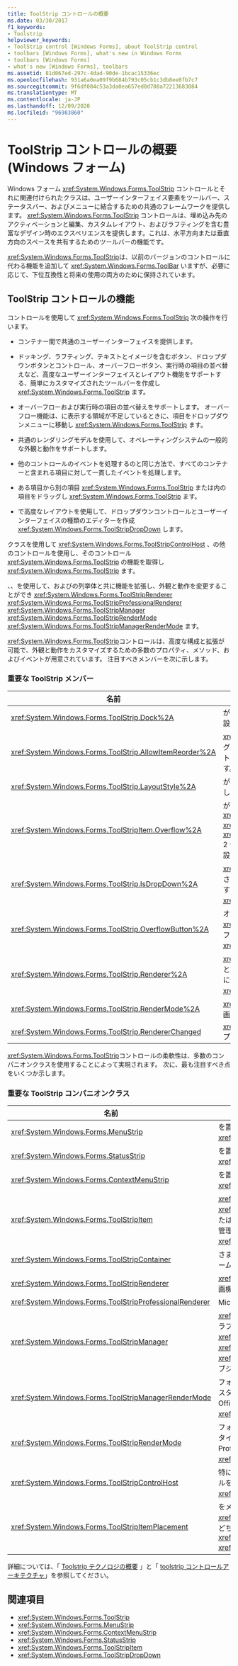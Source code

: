 ```yaml
---
title: ToolStrip コントロールの概要
ms.date: 03/30/2017
f1_keywords:
- Toolstrip
helpviewer_keywords:
- ToolStrip control [Windows Forms], about ToolStrip control
- toolbars [Windows Forms], what's new in Windows Forms
- toolbars [Windows Forms]
- what's new [Windows Forms], toolbars
ms.assetid: 81d067ed-297c-4dad-90de-1bcac15336ec
ms.openlocfilehash: 931a6a0ea09f9b684b793c05cb1c3db8ee8fb7c7
ms.sourcegitcommit: 9f6df084c53a3da0ea657ed0d708a72213683084
ms.translationtype: MT
ms.contentlocale: ja-JP
ms.lasthandoff: 12/09/2020
ms.locfileid: "96983860"
---
```

# <a name="toolstrip-control-overview-windows-forms"></a>ToolStrip コントロールの概要 (Windows フォーム)
Windows フォーム <xref:System.Windows.Forms.ToolStrip> コントロールとそれに関連付けられたクラスは、ユーザーインターフェイス要素をツールバー、ステータスバー、およびメニューに結合するための共通のフレームワークを提供します。 <xref:System.Windows.Forms.ToolStrip> コントロールは、埋め込み先のアクティベーションと編集、カスタムレイアウト、およびラフティングを含む豊富なデザイン時のエクスペリエンスを提供します。これは、水平方向または垂直方向のスペースを共有するためのツールバーの機能です。  
  
 <xref:System.Windows.Forms.ToolStrip>は、以前のバージョンのコントロールに代わる機能を追加して <xref:System.Windows.Forms.ToolBar> いますが、必要に応じて、下位互換性と将来の使用の両方のために保持されています。  
  
## <a name="features-of-the-toolstrip-controls"></a>ToolStrip コントロールの機能  
 コントロールを使用して <xref:System.Windows.Forms.ToolStrip> 次の操作を行います。  
  
- コンテナー間で共通のユーザーインターフェイスを提供します。  
  
- ドッキング、ラフティング、テキストとイメージを含むボタン、ドロップダウンボタンとコントロール、オーバーフローボタン、実行時の項目の並べ替えなど、高度なユーザーインターフェイスとレイアウト機能をサポートする、簡単にカスタマイズされたツールバーを作成し <xref:System.Windows.Forms.ToolStrip> ます。  
  
- オーバーフローおよび実行時の項目の並べ替えをサポートします。 オーバーフロー機能は、に表示する領域が不足しているときに、項目をドロップダウンメニューに移動し <xref:System.Windows.Forms.ToolStrip> ます。  
  
- 共通のレンダリングモデルを使用して、オペレーティングシステムの一般的な外観と動作をサポートします。  
  
- 他のコントロールのイベントを処理するのと同じ方法で、すべてのコンテナーと含まれる項目に対して一貫したイベントを処理します。  
  
- ある項目から別の項目 <xref:System.Windows.Forms.ToolStrip> または内の項目をドラッグし <xref:System.Windows.Forms.ToolStrip> ます。  
  
- で高度なレイアウトを使用して、ドロップダウンコントロールとユーザーインターフェイスの種類のエディターを作成 <xref:System.Windows.Forms.ToolStripDropDown> します。  
  
 クラスを使用して <xref:System.Windows.Forms.ToolStripControlHost> 、の他のコントロールを使用し、そのコントロール <xref:System.Windows.Forms.ToolStrip> の機能を取得し <xref:System.Windows.Forms.ToolStrip> ます。  
  
 、、を使用して、およびの列挙体と共に機能を拡張し、外観と動作を変更することができ <xref:System.Windows.Forms.ToolStripRenderer> <xref:System.Windows.Forms.ToolStripProfessionalRenderer> <xref:System.Windows.Forms.ToolStripManager> <xref:System.Windows.Forms.ToolStripRenderMode> <xref:System.Windows.Forms.ToolStripManagerRenderMode> ます。  
  
 <xref:System.Windows.Forms.ToolStrip>コントロールは、高度な構成と拡張が可能で、外観と動作をカスタマイズするための多数のプロパティ、メソッド、およびイベントが用意されています。 注目すべきメンバーを次に示します。  
  
### <a name="important-toolstrip-members"></a>重要な ToolStrip メンバー  
  
|名前|説明|  
|----------|-----------------|  
|<xref:System.Windows.Forms.ToolStrip.Dock%2A>|がドッキングされている親コンテナーの端を取得または設定し <xref:System.Windows.Forms.ToolStrip> ます。|  
|<xref:System.Windows.Forms.ToolStrip.AllowItemReorder%2A>|<xref:System.Windows.Forms.ToolStrip> クラスがドラッグ アンド ドロップおよび項目の並べ替えをプライベートで処理するかどうかを示す値を取得または設定します。|  
|<xref:System.Windows.Forms.ToolStrip.LayoutStyle%2A>|が項目をレイアウトする方法を示す値を取得または設定し <xref:System.Windows.Forms.ToolStrip> ます。|  
|<xref:System.Windows.Forms.ToolStripItem.Overflow%2A>|がにアタッチされているかどうか、また <xref:System.Windows.Forms.ToolStripItem> <xref:System.Windows.Forms.ToolStrip> はこの <xref:System.Windows.Forms.ToolStripOverflowButton> 2 つの間で浮動小数点演算が可能かどうかを取得または設定します|  
|<xref:System.Windows.Forms.ToolStrip.IsDropDown%2A>|<xref:System.Windows.Forms.ToolStripItem>がクリックされたときに、ドロップダウンリストに他の項目を表示するかどうかを示す値を取得し <xref:System.Windows.Forms.ToolStripItem> ます。|  
|<xref:System.Windows.Forms.ToolStrip.OverflowButton%2A>|オーバーフローが有効な <xref:System.Windows.Forms.ToolStripItem> のオーバーフロー ボタンである <xref:System.Windows.Forms.ToolStrip> を取得します。|  
|<xref:System.Windows.Forms.ToolStrip.Renderer%2A>|<xref:System.Windows.Forms.ToolStripRenderer>の外観と動作 (ルックアンドフィール) をカスタマイズするために使用するを取得または設定し <xref:System.Windows.Forms.ToolStrip> ます。|  
|<xref:System.Windows.Forms.ToolStrip.RenderMode%2A>|<xref:System.Windows.Forms.ToolStrip> に適用される描画スタイルを取得または設定します。|  
|<xref:System.Windows.Forms.ToolStrip.RendererChanged>|<xref:System.Windows.Forms.ToolStrip.Renderer%2A> プロパティが変更されたときに発生します。|  
  
 <xref:System.Windows.Forms.ToolStrip>コントロールの柔軟性は、多数のコンパニオンクラスを使用することによって実現されます。 次に、最も注目すべき点をいくつか示します。  
  
### <a name="important-toolstrip-companion-classes"></a>重要な ToolStrip コンパニオンクラス  
  
|名前|説明|  
|----------|-----------------|  
|<xref:System.Windows.Forms.MenuStrip>|を置き換えて、機能をクラスに追加し <xref:System.Windows.Forms.MainMenu> ます。|  
|<xref:System.Windows.Forms.StatusStrip>|を置き換えて、機能をクラスに追加し <xref:System.Windows.Forms.StatusBar> ます。|  
|<xref:System.Windows.Forms.ContextMenuStrip>|を置き換えて、機能をクラスに追加し <xref:System.Windows.Forms.ContextMenu> ます。|  
|<xref:System.Windows.Forms.ToolStripItem>|<xref:System.Windows.Forms.ToolStrip>、 <xref:System.Windows.Forms.ToolStripControlHost> 、またはに格納できるすべての要素のイベントとレイアウトを管理する抽象基本クラス <xref:System.Windows.Forms.ToolStripDropDown> 。|  
|<xref:System.Windows.Forms.ToolStripContainer>|さまざまな方法でコントロールを配置できるように、フォームの各辺にパネルを備えたコンテナーを提供します。|  
|<xref:System.Windows.Forms.ToolStripRenderer>|<xref:System.Windows.Forms.ToolStrip> オブジェクトの描画機能を処理します。|  
|<xref:System.Windows.Forms.ToolStripProfessionalRenderer>|Microsoft Office スタイルの外観を提供します。|  
|<xref:System.Windows.Forms.ToolStripManager>|<xref:System.Windows.Forms.ToolStrip> のレンダリングとラフティング、および <xref:System.Windows.Forms.MenuStrip>、<xref:System.Windows.Forms.ToolStripDropDownMenu>、<xref:System.Windows.Forms.ToolStripMenuItem> の各オブジェクトのマージを制御します。|  
|<xref:System.Windows.Forms.ToolStripManagerRenderMode>|フォームに含まれる複数のオブジェクトに適用される描画スタイル (カスタム、Windows XP、または Microsoft Office Professional) を指定し <xref:System.Windows.Forms.ToolStrip> ます。|  
|<xref:System.Windows.Forms.ToolStripRenderMode>|フォームに含まれる1つのオブジェクトに適用される描画スタイル (カスタム、Windows XP、または Microsoft Office Professional) を指定し <xref:System.Windows.Forms.ToolStrip> ます。|  
|<xref:System.Windows.Forms.ToolStripControlHost>|特に制御していないが、機能を必要とする他のコントロールをホスト <xref:System.Windows.Forms.ToolStrip> <xref:System.Windows.Forms.ToolStrip> します。|  
|<xref:System.Windows.Forms.ToolStripItemPlacement>|をメインに配置するか、オーバーフローするか <xref:System.Windows.Forms.ToolStripItem> 、またはそのどちらでレイアウトするかを指定し <xref:System.Windows.Forms.ToolStrip> <xref:System.Windows.Forms.ToolStrip> ます。|  
  
 詳細については、「 [Toolstrip テクノロジの概要](toolstrip-technology-summary.md) 」と「 [toolstrip コントロールアーキテクチャ](toolstrip-control-architecture.md)」を参照してください。  
  
## <a name="see-also"></a>関連項目

- <xref:System.Windows.Forms.ToolStrip>
- <xref:System.Windows.Forms.MenuStrip>
- <xref:System.Windows.Forms.ContextMenuStrip>
- <xref:System.Windows.Forms.StatusStrip>
- <xref:System.Windows.Forms.ToolStripItem>
- <xref:System.Windows.Forms.ToolStripDropDown>
